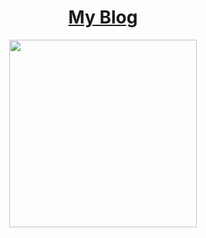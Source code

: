 # <h1 align="center"> [My Blog](https://github.com/norvca/blog/issues) </h1>

<p align="center">
  <a href="#"><a>
  <img width="300px" src="https://raw.githubusercontent.com/norvca/Monokai-for-Material-Theme-in-webstorm/master/md_pic/blog_pic.png">
</p>
